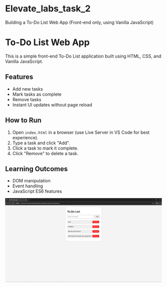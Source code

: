# Elevate_labs_task_2
Building a To-Do List Web App (Front-end only, using Vanilla JavaScript)

# To-Do List Web App

This is a simple front-end To-Do List application built using HTML, CSS, and Vanilla JavaScript.

## Features
- Add new tasks
- Mark tasks as complete
- Remove tasks
- Instant UI updates without page reload

## How to Run
1. Open `index.html` in a browser (use Live Server in VS Code for best experience).
2. Type a task and click "Add".
3. Click a task to mark it complete.
4. Click "Remove" to delete a task.

## Learning Outcomes
- DOM manipulation
- Event handling
- JavaScript ES6 features

![To-Do App Screenshot](images/Screenshot.png)
